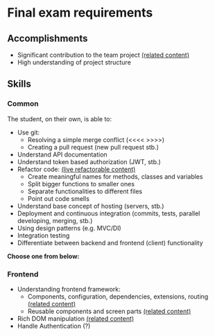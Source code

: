 # Final exam requirements

## Accomplishments

 -  Significant contribution to the team project [(related content)](https://github.com/greenfox-academy/huli-review-helper/)
 -  High understanding of project structure

## Skills

### Common

The student, on their own, is able to:
 -  Use git:
     -  Resolving a simple merge conflict (<<<< >>>>)
     -  Creating a pull request (new pull request stb.)
 -  Understand API documentation
 -  Understand token based authorization (JWT, stb.)
 -  Refactor code: [(live refactorable content)](https://github.com/bpo106/fedex)
     -  Create meaningful names for methods, classes and variables
     -  Split bigger functions to smaller ones
     -  Separate functionalities to different files
     -  Point out code smells
 -  Understand base concept of hosting (servers, stb.)
 -  Deployment and continuous integration (commits, tests, parallel developing, merging, stb.)
 -  Using design patterns (e.g. MVC/DI)
 -  Integration testing
 -  Differentiate between backend and frontend (client) functionality


**Choose one from below:**

### Frontend

 -  Understanding frontend framework:
     -  Components, configuration, dependencies, extensions, routing [(related content)](https://github.com/greenfox-academy/huli-review-helper/tree/develop/src)
     -  Reusable components and screen parts [(related content)](https://github.com/greenfox-academy/huli-review-helper/blob/develop/src/app/Suggestion.js)
 -  Rich DOM manipulation [(related content)](https://github.com/greenfox-academy/huli-review-helper/blob/develop/src/app/index.js)
 -  Handle Authentication (?)
